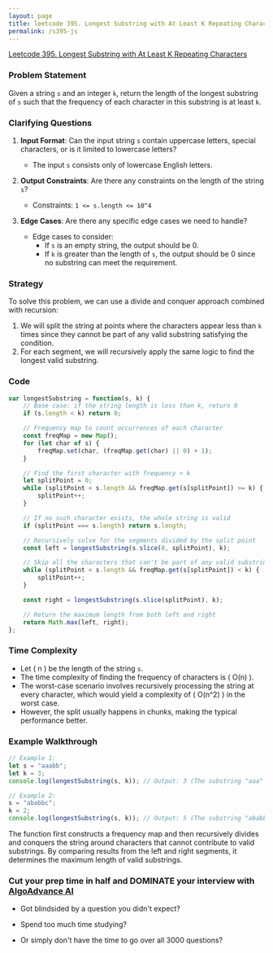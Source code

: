 ```yaml
---
layout: page
title: leetcode 395. Longest Substring with At Least K Repeating Characters
permalink: /s395-js
---
```

[Leetcode 395. Longest Substring with At Least K Repeating Characters](https://algoadvance.github.io/algoadvance/l395)
### Problem Statement

Given a string `s` and an integer `k`, return the length of the longest substring of `s` such that the frequency of each character in this substring is at least `k`.

### Clarifying Questions

1. **Input Format**: Can the input string `s` contain uppercase letters, special characters, or is it limited to lowercase letters?
   - The input `s` consists only of lowercase English letters.

2. **Output Constraints**: Are there any constraints on the length of the string `s`?
   - Constraints: `1 <= s.length <= 10^4`

3. **Edge Cases**: Are there any specific edge cases we need to handle?
   - Edge cases to consider:
     - If `s` is an empty string, the output should be 0.
     - If `k` is greater than the length of `s`, the output should be 0 since no substring can meet the requirement.

### Strategy

To solve this problem, we can use a divide and conquer approach combined with recursion:

1. We will split the string at points where the characters appear less than `k` times since they cannot be part of any valid substring satisfying the condition.
2. For each segment, we will recursively apply the same logic to find the longest valid substring.

### Code

```javascript
var longestSubstring = function(s, k) {
    // Base case: if the string length is less than k, return 0
    if (s.length < k) return 0;

    // Frequency map to count occurrences of each character
    const freqMap = new Map();
    for (let char of s) {
        freqMap.set(char, (freqMap.get(char) || 0) + 1);
    }

    // Find the first character with frequency < k
    let splitPoint = 0;
    while (splitPoint < s.length && freqMap.get(s[splitPoint]) >= k) {
        splitPoint++;
    }

    // If no such character exists, the whole string is valid
    if (splitPoint === s.length) return s.length;

    // Recursively solve for the segments divided by the split point
    const left = longestSubstring(s.slice(0, splitPoint), k);

    // Skip all the characters that can't be part of any valid substring.
    while (splitPoint < s.length && freqMap.get(s[splitPoint]) < k) {
        splitPoint++;
    }

    const right = longestSubstring(s.slice(splitPoint), k);

    // Return the maximum length from both left and right
    return Math.max(left, right);
};
```

### Time Complexity
- Let \( n \) be the length of the string `s`.
- The time complexity of finding the frequency of characters is \( O(n) \).
- The worst-case scenario involves recursively processing the string at every character, which would yield a complexity of \( O(n^2) \) in the worst case.
- However, the split usually happens in chunks, making the typical performance better.


### Example Walkthrough

```javascript
// Example 1:
let s = "aaabb";
let k = 3;
console.log(longestSubstring(s, k)); // Output: 3 (The substring "aaa" is valid)

// Example 2:
s = "ababbc";
k = 2;
console.log(longestSubstring(s, k)); // Output: 5 (The substring "ababb" or "babab" is valid)
```

The function first constructs a frequency map and then recursively divides and conquers the string around characters that cannot contribute to valid substrings. By comparing results from the left and right segments, it determines the maximum length of valid substrings.


### Cut your prep time in half and DOMINATE your interview with [AlgoAdvance AI](https://algoAdvance.com)

- Got blindsided by a question you didn't expect?

- Spend too much time studying?

- Or simply don't have the time to go over all 3000 questions?

